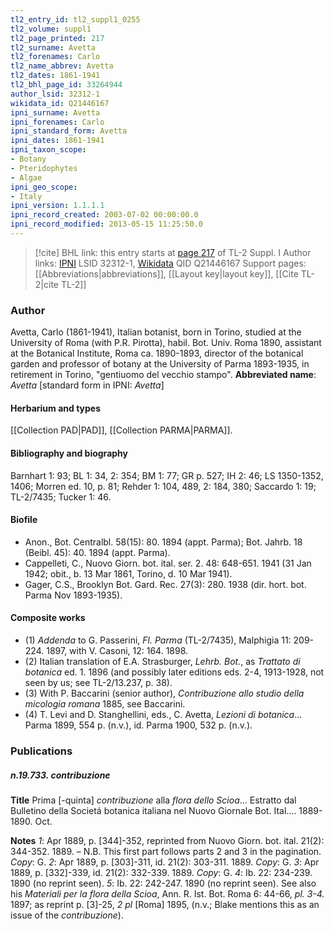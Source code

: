 ```yaml
---
tl2_entry_id: tl2_suppl1_0255
tl2_volume: suppl1
tl2_page_printed: 217
tl2_surname: Avetta
tl2_forenames: Carlo
tl2_name_abbrev: Avetta
tl2_dates: 1861-1941
tl2_bhl_page_id: 33264944
author_lsid: 32312-1
wikidata_id: Q21446167
ipni_surname: Avetta
ipni_forenames: Carlo
ipni_standard_form: Avetta
ipni_dates: 1861-1941
ipni_taxon_scope: 
- Botany
- Pteridophytes
- Algae
ipni_geo_scope: 
- Italy
ipni_version: 1.1.1.1
ipni_record_created: 2003-07-02 00:00:00.0
ipni_record_modified: 2013-05-15 11:25:50.0
---
```


> [!cite] BHL link: this entry starts at [page 217](https://www.biodiversitylibrary.org/page/33264944) of TL-2 Suppl. I
> Author links: [IPNI](https://www.ipni.org/a/32312-1) LSID 32312-1, [Wikidata](https://www.wikidata.org/wiki/Q21446167) QID Q21446167
> Support pages: [[Abbreviations|abbreviations]], [[Layout key|layout key]], [[Cite TL-2|cite TL-2]]

### Author

Avetta, Carlo (1861-1941), Italian botanist, born in Torino, studied at the University of Roma (with P.R. Pirotta), habil. Bot. Univ. Roma 1890, assistant at the Botanical Institute, Roma ca. 1890-1893, director of the botanical garden and professor of botany at the University of Parma 1893-1935, in retirement in Torino, "gentiuomo del vecchio stampo". 
**Abbreviated name**: *Avetta* \[standard form in IPNI: *Avetta*\]

#### Herbarium and types

[[Collection PAD|PAD]], [[Collection PARMA|PARMA]].

#### Bibliography and biography

Barnhart 1: 93; BL 1: 34, 2: 354; BM 1: 77; GR p. 527; IH 2: 46; LS 1350-1352, 1406; Morren ed. 10, p. 81; Rehder 1: 104, 489, 2: 184, 380; Saccardo 1: 19; TL-2/7435; Tucker 1: 46.

#### Biofile

- Anon., Bot. Centralbl. 58(15): 80. 1894 (appt. Parma); Bot. Jahrb. 18 (Beibl. 45): 40. 1894 (appt. Parma).
- Cappelleti, C., Nuovo Giorn. bot. ital. ser. 2. 48: 648-651. 1941 (31 Jan 1942; obit., b. 13 Mar 1861, Torino, d. 10 Mar 1941).
- Gager, C.S., Brooklyn Bot. Gard. Rec. 27(3): 280. 1938 (dir. hort. bot. Parma Nov 1893-1935).

#### Composite works

- (1) *Addenda* to G. Passerini, *Fl. Parma* (TL-2/7435), Malphigia 11: 209-224. 1897, with V. Casoni, 12: 164. 1898.
- (2) Italian translation of E.A. Strasburger, *Lehrb. Bot.*, as *Trattato di botanica* ed. 1. 1896 (and possibly later editions eds. 2-4, 1913-1928, not seen by us; see TL-2/13.237, p. 38).
- (3) With P. Baccarini (senior author), *Contribuzione allo studio della micologia romana* 1885, see Baccarini.
- (4) T. Levi and D. Stanghellini, eds., C. Avetta, *Lezioni di botanica*... Parma 1899, 554 p.
(n.v.), id. Parma 1900, 532 p. (n.v.).

### Publications

##### n.19.733. contribuzione

**Title**
Prima \[-quinta\] *contribuzione* alla *flora dello Scioa*... Estratto dal Bulletino della Societá botanica italiana nel Nuovo Giornale Bot. Ital.... 1889-1890. Oct.

**Notes**
*1*: Apr 1889, p. \[344\]-352, reprinted from Nuovo Giorn. bot. ital. 21(2): 344-352. 1889. – N.B. This first part follows parts 2 and 3 in the pagination. *Copy*: G.
*2*: Apr 1889, p. \[303\]-311, id. 21(2): 303-311. 1889. *Copy*: G.
*3*: Apr 1889, p. \[332\]-339, id. 21(2): 332-339. 1889. *Copy*: G.
*4*: Ib. 22: 234-239. 1890 (no reprint seen).
*5*: Ib. 22: 242-247. 1890 (no reprint seen).
See also his *Materiali per la flora della Scioa*, Ann. R. Ist. Bot. Roma 6: 44-66, *pl. 3-4.* 1897; as reprint p. \[3\]-25, *2 pl* \[Roma\] 1895, (n.v.; Blake mentions this as an issue of the *contribuzione*).

